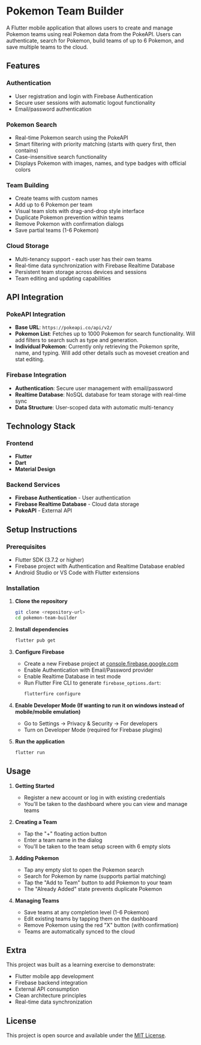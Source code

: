 # Pokemon Team Builder

A Flutter mobile application that allows users to create and manage Pokemon teams using real Pokemon data from the PokeAPI. Users can authenticate, search for Pokemon, build teams of up to 6 Pokemon, and save multiple teams to the cloud.

## Features

### Authentication
- User registration and login with Firebase Authentication
- Secure user sessions with automatic logout functionality
- Email/password authentication

### Pokemon Search
- Real-time Pokemon search using the PokeAPI
- Smart filtering with priority matching (starts with query first, then contains)
- Case-insensitive search functionality
- Displays Pokemon with images, names, and type badges with official colors

### Team Building
- Create teams with custom names
- Add up to 6 Pokemon per team
- Visual team slots with drag-and-drop style interface
- Duplicate Pokemon prevention within teams
- Remove Pokemon with confirmation dialogs
- Save partial teams (1-6 Pokemon)

### Cloud Storage
- Multi-tenancy support - each user has their own teams
- Real-time data synchronization with Firebase Realtime Database
- Persistent team storage across devices and sessions
- Team editing and updating capabilities

## API Integration

### PokeAPI Integration
- **Base URL**: `https://pokeapi.co/api/v2/`
- **Pokemon List**: Fetches up to 1000 Pokemon for search functionality. Will add filters to search such as type and generation.
- **Individual Pokemon**: Currently only retrieving the Pokemon sprite, name, and typing. Will add other details such as moveset creation and stat editing.

### Firebase Integration
- **Authentication**: Secure user management with email/password
- **Realtime Database**: NoSQL database for team storage with real-time sync
- **Data Structure**: User-scoped data with automatic multi-tenancy

## Technology Stack

### Frontend
- **Flutter**
- **Dart**
- **Material Design**

### Backend Services
- **Firebase Authentication** - User authentication
- **Firebase Realtime Database** - Cloud data storage
- **PokeAPI** - External API

## Setup Instructions

### Prerequisites
- Flutter SDK (3.7.2 or higher)
- Firebase project with Authentication and Realtime Database enabled
- Android Studio or VS Code with Flutter extensions

### Installation

1. **Clone the repository**
   ```bash
   git clone <repository-url>
   cd pokemon-team-builder
   ```

2. **Install dependencies**
   ```bash
   flutter pub get
   ```

3. **Configure Firebase**
   - Create a new Firebase project at [console.firebase.google.com](https://console.firebase.google.com)
   - Enable Authentication with Email/Password provider
   - Enable Realtime Database in test mode
   - Run Flutter Fire CLI to generate `firebase_options.dart`:
     ```bash
     flutterfire configure
     ```

4. **Enable Developer Mode (If wanting to run it on windows instead of mobile/mobile emulation)**
   - Go to Settings → Privacy & Security → For developers
   - Turn on Developer Mode (required for Firebase plugins)

5. **Run the application**
   ```bash
   flutter run
   ```

## Usage

1. **Getting Started**
   - Register a new account or log in with existing credentials
   - You'll be taken to the dashboard where you can view and manage teams

2. **Creating a Team**
   - Tap the "+" floating action button
   - Enter a team name in the dialog
   - You'll be taken to the team setup screen with 6 empty slots

3. **Adding Pokemon**
   - Tap any empty slot to open the Pokemon search
   - Search for Pokemon by name (supports partial matching)
   - Tap the "Add to Team" button to add Pokemon to your team
   - The "Already Added" state prevents duplicate Pokemon

4. **Managing Teams**
   - Save teams at any completion level (1-6 Pokemon)
   - Edit existing teams by tapping them on the dashboard
   - Remove Pokemon using the red "X" button (with confirmation)
   - Teams are automatically synced to the cloud

## Extra

This project was built as a learning exercise to demonstrate:
- Flutter mobile app development
- Firebase backend integration
- External API consumption
- Clean architecture principles
- Real-time data synchronization

## License

This project is open source and available under the [MIT License](LICENSE).
